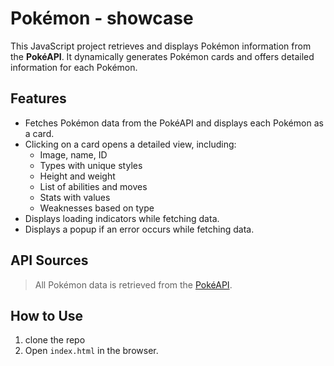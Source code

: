 
# Pokémon - showcase

This JavaScript project retrieves and displays Pokémon information from the **PokéAPI**. It dynamically generates Pokémon cards and offers detailed information for each Pokémon.

## Features

* Fetches Pokémon data from the PokéAPI and displays each Pokémon as a card.
* Clicking on a card opens a detailed view, including:
  * Image, name, ID
  * Types with unique styles
  * Height and weight
  * List of abilities and moves
  * Stats with values
  * Weaknesses based on type
* Displays loading indicators while fetching data.
* Displays a popup if an error occurs while fetching data.

## API Sources

> All Pokémon data is retrieved from the [PokéAPI](https://pokeapi.co/).

## How to Use

1. clone the repo
2. Open ```index.html``` in the browser.
